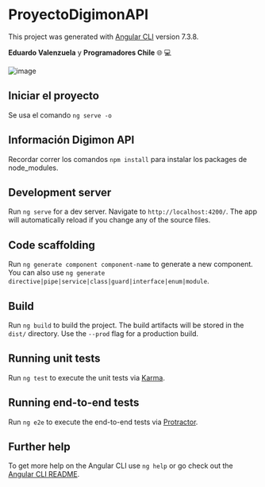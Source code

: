 # ProyectoDigimonAPI

This project was generated with [Angular CLI](https://github.com/angular/angular-cli) version 7.3.8.

**Eduardo Valenzuela** y **Programadores Chile** :globe_with_meridians: :computer:

![image](https://drive.google.com/uc?export=view&id=11HrLYvRxoINxH16MRMpMNGMdMmMvtaD-)

## Iniciar el proyecto

Se usa el comando ``ng serve -o``

## Información Digimon API

Recordar correr los comandos ``npm install`` para instalar los packages de node_modules.

## Development server

Run `ng serve` for a dev server. Navigate to `http://localhost:4200/`. The app will automatically reload if you change any of the source files.

## Code scaffolding

Run `ng generate component component-name` to generate a new component. You can also use `ng generate directive|pipe|service|class|guard|interface|enum|module`.

## Build

Run `ng build` to build the project. The build artifacts will be stored in the `dist/` directory. Use the `--prod` flag for a production build.

## Running unit tests

Run `ng test` to execute the unit tests via [Karma](https://karma-runner.github.io).

## Running end-to-end tests

Run `ng e2e` to execute the end-to-end tests via [Protractor](http://www.protractortest.org/).

## Further help

To get more help on the Angular CLI use `ng help` or go check out the [Angular CLI README](https://github.com/angular/angular-cli/blob/master/README.md).
